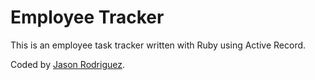 Employee Tracker
==============================

This is an employee task tracker written with Ruby using Active Record.

Coded by [Jason Rodriguez](http://jasonrodriguez.net/index.html).
